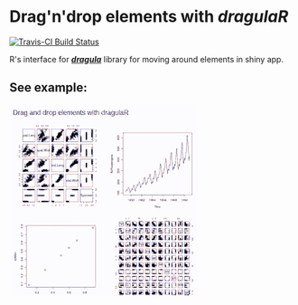 # Drag'n'drop elements with *dragulaR*

[![Travis-CI Build Status](https://travis-ci.org/zzawadz/dragulaR.svg?branch=master)](https://travis-ci.org/zzawadz/dragulaR)

R's interface for ***[dragula](https://github.com/bevacqua/dragula)*** library for moving around elements in shiny app.

## See example:
![](media/basic.gif)
